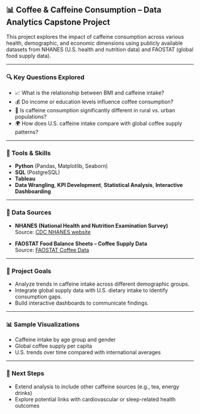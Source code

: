 ## 📊 Coffee & Caffeine Consumption – Data Analytics Capstone Project

This project explores the impact of caffeine consumption across various health, demographic, and economic dimensions using publicly available datasets from NHANES (U.S. health and nutrition data) and FAOSTAT (global food supply data).

---

### 🔍 Key Questions Explored
- 📈 What is the relationship between BMI and caffeine intake?
- 💰 Do income or education levels influence coffee consumption?
- 🏡 Is caffeine consumption significantly different in rural vs. urban populations?
- 🌍 How does U.S. caffeine intake compare with global coffee supply patterns?

---

### 🧰 Tools & Skills
- **Python** (Pandas, Matplotlib, Seaborn)
- **SQL** (PostgreSQL)
- **Tableau**
- **Data Wrangling**, **KPI Development**, **Statistical Analysis**, **Interactive Dashboarding**

---

### 📁 Data Sources
- **NHANES (National Health and Nutrition Examination Survey)**  
  Source: [CDC NHANES website](https://wwwn.cdc.gov/nchs/nhanes/default.aspx)

- **FAOSTAT Food Balance Sheets – Coffee Supply Data**  
  Source: [FAOSTAT Coffee Data](https://www.fao.org/faostat/en/#data/FBS)

---

### 📌 Project Goals
- Analyze trends in caffeine intake across different demographic groups.
- Integrate global supply data with U.S. dietary intake to identify consumption gaps.
- Build interactive dashboards to communicate findings.

---

### 📊 Sample Visualizations
- Caffeine intake by age group and gender
- Global coffee supply per capita
- U.S. trends over time compared with international averages

---

### 🚀 Next Steps
- Extend analysis to include other caffeine sources (e.g., tea, energy drinks)
- Explore potential links with cardiovascular or sleep-related health outcomes
